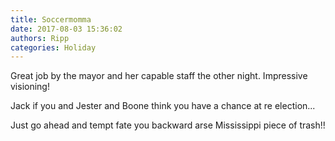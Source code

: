 ```yaml
---
title: Soccermomma
date: 2017-08-03 15:36:02
authors: Ripp
categories: Holiday
---
```


 Great job by the mayor and her capable staff the other night. Impressive visioning!

Jack if you and Jester and Boone think you have a chance at re election...

Just go ahead and tempt fate you backward arse Mississippi piece of trash!!